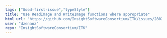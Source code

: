 ```yaml
---
tags: ["Good-first-issue","typeStyle"]
title: "Use ReadImage and WriteImage functions where appropriate"
html_url: "https://github.com/InsightSoftwareConsortium/ITK/issues/2802"
user: "dzenanz"
repo: "InsightSoftwareConsortium/ITK"
---
```


